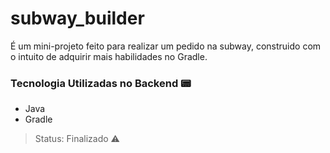 # subway_builder

É um mini-projeto feito para realizar um pedido na subway, construido com o intuito de adquirir mais habilidades no Gradle.

### Tecnologia Utilizadas no Backend 📟
- Java
- Gradle

> Status: Finalizado ⚠️

